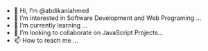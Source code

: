 - 👋 Hi, I’m @abdikaniahmed
- 👀 I’m interested in Software Development and Web Programing ...
- 🌱 I’m currently learning ...
- 💞️ I’m looking to collaborate on JavaScript Projects...
- 📫 How to reach me  ...


<!---
abdikaniahmed/abdikaniahmed is a ✨ special ✨ repository because its `README.md` (this file) appears on your GitHub profile.
You can click the Preview link to take a look at your changes.
--->

